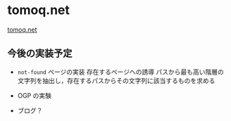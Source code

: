 # tomoq.net

[tomoq.net](https://tomoq.net)

## 今後の実装予定

- `not-found` ページの実装
  存在するページへの誘導
  パスから最も高い階層の文字列を抽出し，存在するパスからその文字列に該当するものを求める

- OGP の実験

- ブログ？
